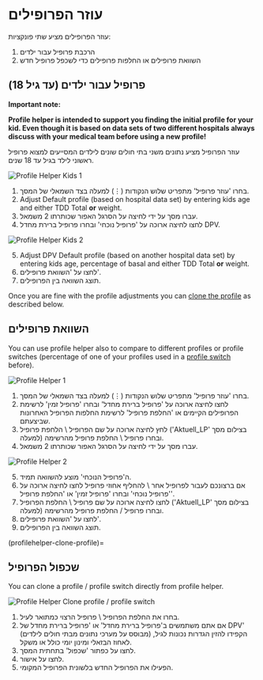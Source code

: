 # עוזר הפרופילים

עוזר הפרופילים מציע שתי פונקציות:

1. הרכבת פרופיל עבור ילדים
2. השוואת פרופילים או החלפות פרופילים כדי לשכפל פרופיל חדש

## פרופיל עבור ילדים (עד גיל 18)

**Important note:**

**Profile helper is intended to support you finding the initial profile for your kid. Even though it is based on data sets of two different hospitals always discuss with your medical team before using a new profile!**

עוזר הפרופיל מציע נתונים משני בתי חולים שונים לילדים המסייעים למצוא פרופיל ראשוני לילד בגיל עד 18 שנים.

![Profile Helper Kids 1](../images/ProfileHelperKids1.png)

1. בחרו 'עוזר פרופיל' מתפריט שלוש הנקודות (⋮) למעלה בצד השמאלי של המסך.
2. Adjust Default profile (based on hospital data set) by entering kids age and either TDD Total **or** weight.
3. עברו מסך על ידי לחיצה על הסרגל האפור שכותרתו 2 משמאל.
4. לחצו לחיצה ארוכה על 'פרופיל נוכחי' ובחרו פרופיל ברירת מחדל DPV.

![Profile Helper Kids 2](../images/ProfileHelperKids2.png)

5. Adjust DPV Default profile (based on another hospital data set) by entering kids age, percentage of basal and either TDD Total **or** weight.
6. לחצו על 'השוואת פרופילים'.
7. תוצג השוואה בין הפרופילים.

Once you are fine with the profile adjustments you can [clone the profile](#clone-profile) as described below.

## השוואת פרופילים

You can use profile helper also to compare to different profiles or profile switches (percentage of one of your profiles used in a [profile switch](../DailyLifeWithAaps/ProfileSwitch-ProfilePercentage.md) before).

![Profile Helper 1](../images/ProfileHelper1.png)

1. בחרו 'עוזר פרופיל' מתפריט שלוש הנקודות (⋮) למעלה בצד השמאלי של המסך.
2. לחצו לחיצה ארוכה על 'פרופיל ברירת מחדל' ובחרו 'פרופיל זמין' לרשימת הפרופילים הקיימים או 'החלפת פרופיל' לרשימת החלפות הפרופיל האחרונות שביצעתם.
3. לחץ לחיצה ארוכה על שם הפרופיל \ הלחפת פרופיל ('Aktuell_LP' בצילום מסך למעלה) ובחרו פרופיל \ החלפת פרופיל מהרשימה.
4. עברו מסך על ידי לחיצה על הסרגל האפור שכותרתו 2 משמאל.

![Profile Helper 2](../images/ProfileHelper2.png)

5. ה'פרופיל הנוכחי' מוצע להשוואה תמיד.
6. אם ברצונכם לעבור לפרופיל אחר \ להחליף אחוזי פרופיל לחצו לחיצה ארוכה על 'פרופיל נוכחי' ובחרו 'פרופיל זמין' או 'החלפת פרופיל'.
7. לחצו לחיצה ארוכה על שם פרופיל \ החלפת הפרופיל ('Aktuell_LP' בצילום מסך למעלה) ובחרו פרופיל / החלפת פרופיל מהרשימה.
8. לחצו על 'השוואת פרופילים'.
9. תוצג השוואה בין הפרופילים.

(profilehelper-clone-profile)=
## שכפול הפרופיל

You can clone a profile / profile switch directly from profile helper.

![Profile Helper Clone profile / profile switch](../images/ProfileHelperClone.png)

1. בחרו את החלפת הפרופיל \ פרופיל הרצוי כמתואר לעיל.
2. אם אתם משתמשים ב'פרופיל ברירת מחדל' או 'פרופיל ברירת מחדל של DPV' (מבוסס על מערכי נתונים מבתי חולים לילדים) הקפידו להזין הגדרות נכונות לגיל, לאחוז הבזאלי ומינון יומי כולל או משקל.
3. לחצו על כפתור 'שכפול' בתחתית המסך.
4. לחצו על אישור.
5. הפעילו את הפרופיל החדש בלשונית הפרופיל המקומי.
